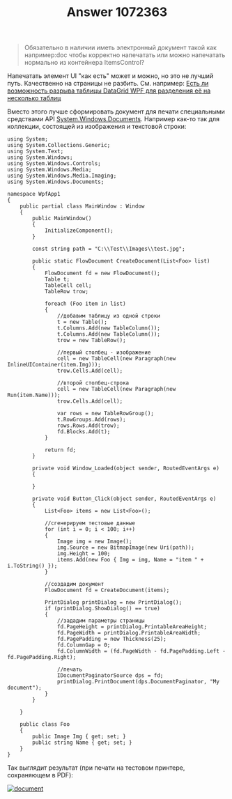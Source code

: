 ﻿---
title: "Answer 1072363"
se.owner.user_id: 240512
se.owner.display_name: "MSDN.WhiteKnight"
se.owner.link: "https://ru.stackoverflow.com/users/240512/msdn-whiteknight"
se.answer_id: 1072363
se.question_id: 1071559
se.post_type: answer
se.score: 1
se.is_accepted: False
---
<blockquote>
  <p>Обязательно в наличии иметь электронный документ такой как например:doc чтобы корректно напечатать или можно напечатать нормально из контейнера ItemsControl?</p>
</blockquote>

<p>Напечатать элемент UI "как есть" может и можно, но это не лучший путь. Качественно на страницы не разбить. См. например: <a href="https://ru.stackoverflow.com/q/960759/240512">Есть ли возможность разрыва таблицы DataGrid WPF для разделения её на несколько таблиц</a></p>

<p>Вместо этого лучше сформировать документ для печати специальными средствами API <a href="https://docs.microsoft.com/en-us/dotnet/api/system.windows.documents?view=netcore-3.1" rel="nofollow noreferrer">System.Windows.Documents</a>. Например как-то так для коллекции, состоящей из изображения и текстовой строки:</p>

<pre class="lang-cs prettyprint-override"><code>using System;
using System.Collections.Generic;
using System.Text;
using System.Windows;
using System.Windows.Controls;
using System.Windows.Media;
using System.Windows.Media.Imaging;
using System.Windows.Documents;

namespace WpfApp1
{
    public partial class MainWindow : Window
    {       
        public MainWindow()
        {
            InitializeComponent();            
        }

        const string path = "C:\\Test\\Images\\test.jpg";

        public static FlowDocument CreateDocument(List&lt;Foo&gt; list)
        {
            FlowDocument fd = new FlowDocument();            
            Table t;
            TableCell cell;
            TableRow trow;

            foreach (Foo item in list)
            {
                //добавим таблицу из одной строки
                t = new Table();                
                t.Columns.Add(new TableColumn());
                t.Columns.Add(new TableColumn());
                trow = new TableRow();

                //первый столбец - изображение
                cell = new TableCell(new Paragraph(new InlineUIContainer(item.Img)));
                trow.Cells.Add(cell);

                //второй столбец-строка
                cell = new TableCell(new Paragraph(new Run(item.Name)));
                trow.Cells.Add(cell);

                var rows = new TableRowGroup();
                t.RowGroups.Add(rows);
                rows.Rows.Add(trow);
                fd.Blocks.Add(t);
            }

            return fd;
        }

        private void Window_Loaded(object sender, RoutedEventArgs e)
        {

        }

        private void Button_Click(object sender, RoutedEventArgs e)
        {
            List&lt;Foo&gt; items = new List&lt;Foo&gt;();

            //сгенерируем тестовые данные
            for (int i = 0; i &lt; 100; i++)
            {
                Image img = new Image();
                img.Source = new BitmapImage(new Uri(path));
                img.Height = 100;
                items.Add(new Foo { Img = img, Name = "item " + i.ToString() });
            }

            //создадим документ
            FlowDocument fd = CreateDocument(items);

            PrintDialog printDialog = new PrintDialog();
            if (printDialog.ShowDialog() == true)
            {
                //зададим параметры страницы
                fd.PageHeight = printDialog.PrintableAreaHeight;
                fd.PageWidth = printDialog.PrintableAreaWidth;
                fd.PagePadding = new Thickness(25);
                fd.ColumnGap = 0;
                fd.ColumnWidth = (fd.PageWidth - fd.PagePadding.Left - fd.PagePadding.Right);

                //печать
                IDocumentPaginatorSource dps = fd;
                printDialog.PrintDocument(dps.DocumentPaginator, "My document");
            }
        }

    }

    public class Foo
    {
        public Image Img { get; set; }
        public string Name { get; set; }
    }
}
</code></pre>

<p>Так выглядит результат (при печати на тестовом принтере, сохраняющем в PDF):</p>

<p><a href="https://i.stack.imgur.com/Lk4VG.png" rel="nofollow noreferrer"><img src="https://i.stack.imgur.com/Lk4VG.png" alt="document"></a></p>

